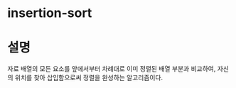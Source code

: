 # insertion-sort
# 설명
자료 배열의 모든 요소를 앞에서부터 차례대로 이미 정렬된 배열 부분과 비교하여,
자신의 위치를 찾아 삽입함으로써 정렬을 완성하는 알고리즘이다.
